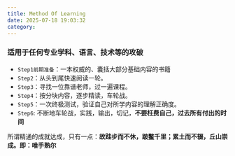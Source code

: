 ```yaml
---
title: Method Of Learning
date: 2025-07-18 19:03:32
category:
---
```

### 适用于任何专业学科、语言、技术等的攻破
- `Step1前期准备`：一本权威的、囊括大部分基础内容的书籍
- `Step2`：从头到尾快速阅读一轮。
- `Step3`：寻找一位靠谱老师，过一遍课程。
- `Step4`：按分块内容，逐步精读，车轮战。
- `Step5`：一次终极测试，验证自己对所学内容的理解正确度。
- `Step6`: 不断地车轮战，实践，输出，切记，**不要枉费自己，过去所有付出的时间**

所谓精通的成就达成，只有一点：**故跬步而不休，跛鳖千里；累土而不辍，丘山崇成。即：唯手熟尔**